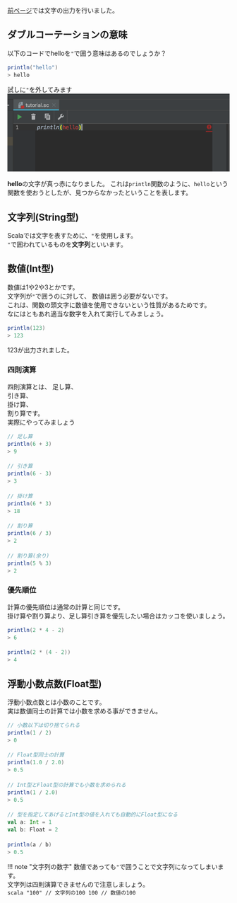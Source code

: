 [前ページ](output.md)では文字の出力を行いました。  

## ダブルコーテーションの意味
以下のコードでhelloを`"`で囲う意味はあるのでしょうか？
```scala
println("hello")
> hello
```

試しに`"`を外してみます
![error](../img/basic/string-and-int/error.png)

**hello**の文字が真っ赤になりました。
これは`println`関数のように、`hello`という関数を使おうとしたが、見つからなかったということを表します。  

## 文字列(String型)
Scalaでは文字を表すために、`"`を使用します。  
`"`で囲われているものを**文字列**といいます。  

## 数値(Int型)
数値は1や2や3とかです。  
文字列が`"`で囲うのに対して、  数値は囲う必要がないです。  
これは、関数の頭文字に数値を使用できないという性質があるためです。  
なにはともあれ適当な数字を入れて実行してみましょう。  
```scala
println(123)
> 123
```
123が出力されました。

### 四則演算
四則演算とは、
足し算、  
引き算、  
掛け算、  
割り算です。  
実際にやってみましょう
```scala
// 足し算
println(6 + 3)
> 9

// 引き算
println(6 - 3)
> 3

// 掛け算
println(6 * 3)
> 18

// 割り算
println(6 / 3)
> 2

// 割り算(余り)
println(5 % 3)
> 2
```

### 優先順位
計算の優先順位は通常の計算と同じです。  
掛け算や割り算より、足し算引き算を優先したい場合はカッコを使いましょう。　　
```scala
println(2 * 4 - 2)
> 6

println(2 * (4 - 2))
> 4
```

## 浮動小数点数(Float型)
浮動小数点数とは小数のことです。  
実は数値同士の計算では小数を求める事ができません。

```scala
// 小数以下は切り捨てられる
println(1 / 2)
> 0

// Float型同士の計算
println(1.0 / 2.0)
> 0.5

// Int型とFloat型の計算でも小数を求められる
println(1 / 2.0)
> 0.5

// 型を指定してあげるとInt型の値を入れても自動的にFloat型になる
val a: Int = 1
val b: Float = 2

println(a / b)
> 0.5
```

!!! note "文字列の数字"
    数値であっても`"`で囲うことで文字列になってしまいます。  
    文字列は四則演算できませんので注意しましょう。  
    ```scala
    "100" // 文字列の100
    100 // 数値の100
    ```
